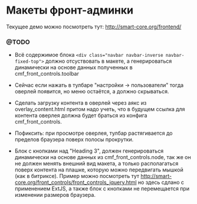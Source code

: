 Макеты фронт-админки
====================

Текущее демо можно посмотреть тут: http://smart-core.org/frontend/

### @TODO

 * Всё содержимое блока `<div class="navbar navbar-inverse navbar-fixed-top">` должно отсуствовать в макете, а генерироваться динамически на основе данных полученных в cmf_front_controls.toolbar

 * Сейчас если нажать в тулбаре "настройки -> пользователи" тогда оверлей появится, но меню остаётся, а должно скрываться.

 * Сделать загрузку контента в оверлей через аякс из overlay_content.html притом надо учеть, что в будущем ссылка для контента оверлея должна будет браться из конфига cmf_front_controls.

 * Пофиксить: при просмотре оверлея, тулбар растягивается до пределов браузера поверх полосы прокрутки.

 * Блок с кнопками над "Heading 3", должен генерироваться динамически на основе данных из cmf_front_controls.node, так же он не должен менять внешний вид макета, а только располагаться поверх контента на плашке, которую можно передвигать мышкой (как в битриксе). Пример можно посмотреть тут http://smart-core.org/front_controls/front_controls_jquery.html но здесь сдлано с применением ExtJS, а также блок с кнопками не перемещается при изменении размеров браузера.
